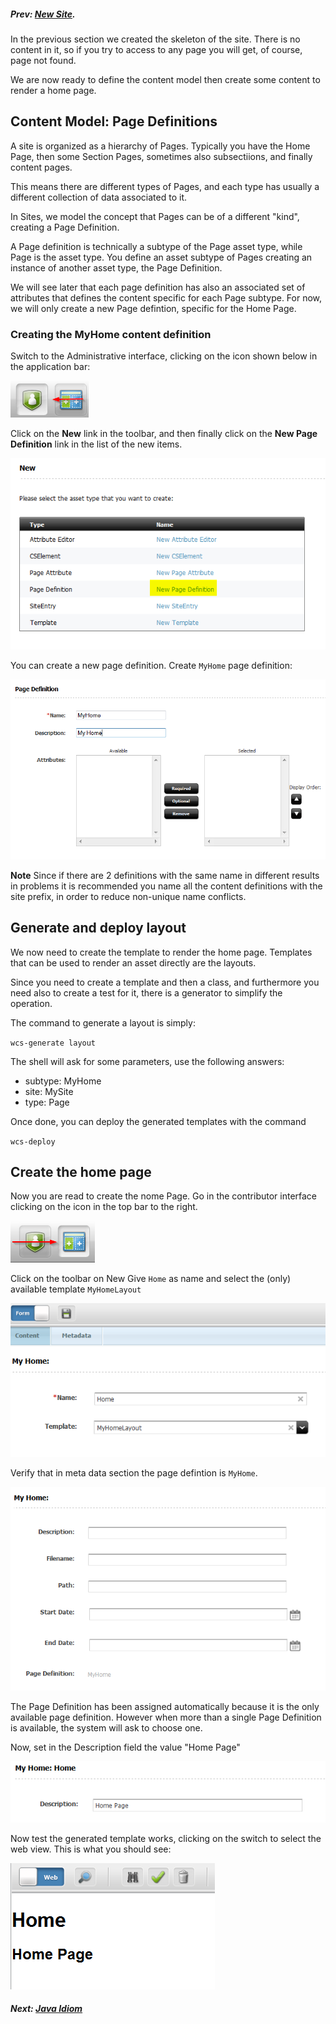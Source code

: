 ##### Prev:  [New Site](NewSite.md).

In the previous section we created the skeleton of the site. There is no content in it, so if you try to access to any page you will get, of course, page not found.

We are now ready to define the content model then create some content to render a home page.


## Content Model: Page Definitions 

A site is organized as a hierarchy of Pages. Typically you have the Home Page, then some Section Pages, sometimes also subsectiions, and finally content pages.

This means there are different types of Pages, and each type has usually a different collection of data associated to it.

In Sites, we model the concept that Pages can be of a different "kind", creating a Page Definition.

A Page definition is technically a subtype of the Page asset type, while Page is the asset type. You define an asset subtype of Pages creating an instance of another asset type, the Page Definition.

We will see later that each page definition has also an associated set of attributes that defines the content specific for each Page subtype. For now, we will only create a new Page defintion, specific for the Home Page.


### Creating the MyHome content definition

Switch to the Administrative interface, clicking on the icon shown below in the application bar:

![Admin](../img/snap2093.png)

Click on the **New** link in the toolbar, and then finally click on the **New Page Definition** link in the list of the new items.

![New Page Definition](../img/snap1821.png)

You can create a new page definition. 
Create `MyHome` page definition: 

![My Home](../img/snap6106.png)

**Note** Since if there are 2 definitions with the same name in different results in problems  it is recommended you name all the content definitions with the site prefix, in order to reduce non-unique name conflicts.

## Generate and deploy layout

We now need to create the template to render the home page. Templates that can be used to render an asset directly are the layouts.

Since you need to create a template and then a class, and furthermore you need also to create a test for it, there is a generator to simplify the operation.

The command to generate a layout is simply:

`wcs-generate layout`

The shell will ask for some parameters, use the following answers:

- subtype: MyHome
- site: MySite
- type: Page

Once done, you can deploy the generated templates with the command

`wcs-deploy`


##  Create the home page

Now you are read to create the nome Page. Go in the contributor interface clicking on the icon in the top bar to the right.

![Contributor Interface](../img/snap7755.png)

Click on the toolbar on New
Give `Home` as name and select the (only) available template `MyHomeLayout`

![New Layout](../img/snap6677.png)

Verify that in meta data section the page defintion is `MyHome`. 

![Page Definition is MyHome](../img/snap5365.png)

The Page Definition  has been assigned automatically because it is the only available page definition. However when more than a single Page Definition is available, the system will ask to choose one.

Now, set in the Description field the value "Home Page"

![Description](../img/snap3950.png)

Now test the generated template works, clicking on the switch to select the web view. This is what you should see: 

![Description](../img/snap5968.png)


##### Next: [Java Idiom](JavaIdiom.md)

